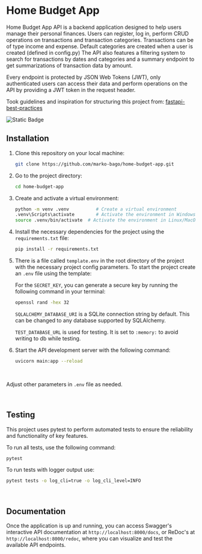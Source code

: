 # Home Budget App


Home Budget App API is a backend application designed to help users manage their personal finances.
Users can register, log in, perform CRUD operations on transactions and transaction categories.
Transactions can be of type income and expense.
Default categories are created when a user is created (defined in config.py)
The API also features a filtering system to search for transactions by dates and categories and a summary endpoint to get summarizations of transaction data by amount.

Every endpoint is protected by JSON Web Tokens (JWT), only authenticated users can access their data and perform operations on the API by providing a JWT token in the request header.


Took guidelines and inspiration for structuring this project from: [fastapi-best-practices](https://github.com/zhanymkanov/fastapi-best-practices)


<img alt="Static Badge" src="https://img.shields.io/badge/Version-1.0.0-seagreen?style=for-the-badge">

<br>

## Installation

1. Clone this repository on your local machine:

   ```bash
   git clone https://github.com/marko-bago/home-budget-app.git
   ```

2. Go to the project directory:

   ```bash
   cd home-budget-app
   ```

3. Create and activate a virtual environment:

   ```bash
   python -m venv .venv          # Create a virtual environment
   .venv\Scripts\activate        # Activate the environment in Windows
   source .venv/bin/activate  # Activate the environment in Linux/MacOS
   ```

4. Install the necessary dependencies for the project using the `requirements.txt` file:

   ```bash
   pip install -r requirements.txt
   ```

5. There is a file called  `template.env` in the root directory of the project with the necessary project config parameters. To start the project create an `.env` file using the template:

    For the `SECRET_KEY`, you can generate a secure key by running the following command in your terminal:

    ```bash
    openssl rand -hex 32
    ```

    `SQLALCHEMY_DATABASE_URI` is a SQLite connection string by default. This can be changed to any database supported by SQLAlchemy.

    `TEST_DATABASE_URL` is used for testing. It is set to `:memory:` to avoid writing to db while testing.

   


6. Start the API development server with the following command:

    ```bash
    uvicorn main:app --reload
    ```

<br>

Adjust other parameters in `.env` file as needed.

<br>

## Testing

This project uses pytest to perform automated tests to ensure the reliability and functionality of key features.

To run all tests, use the following command:
```bash
pytest
```

To run tests with logger output use:
```bash
pytest tests -o log_cli=true -o log_cli_level=INFO
```


<br>

## Documentation

Once the application is up and running, you can access Swagger's interactive API documentation at 
`http://localhost:8000/docs`, or ReDoc's at `http://localhost:8000/redoc`, where you can visualize and test the available API endpoints.


<br>



